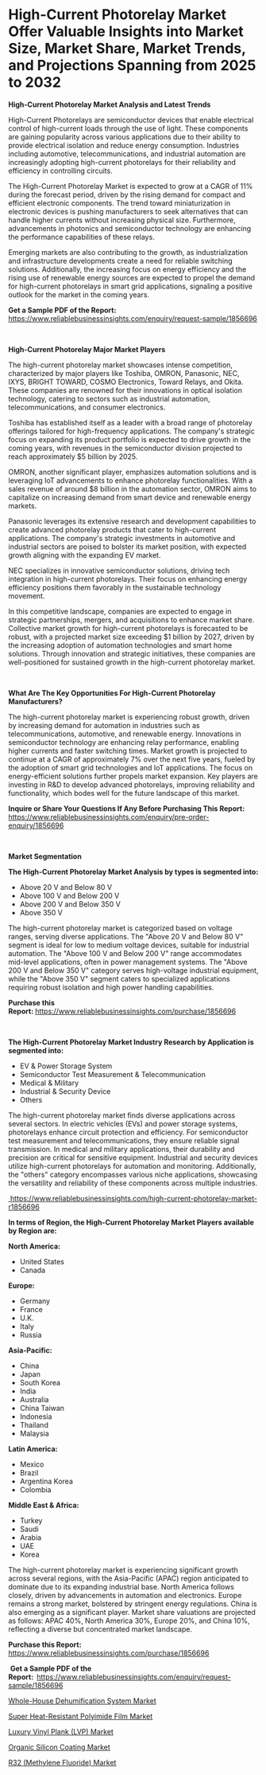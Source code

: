 <p><h1>High-Current Photorelay Market Offer Valuable Insights into Market Size, Market Share, Market Trends, and Projections Spanning from 2025 to 2032</h1></p><p><strong>High-Current Photorelay Market Analysis and Latest Trends</strong></p>
<p><p>High-Current Photorelays are semiconductor devices that enable electrical control of high-current loads through the use of light. These components are gaining popularity across various applications due to their ability to provide electrical isolation and reduce energy consumption. Industries including automotive, telecommunications, and industrial automation are increasingly adopting high-current photorelays for their reliability and efficiency in controlling circuits.</p><p>The High-Current Photorelay Market is expected to grow at a CAGR of 11% during the forecast period, driven by the rising demand for compact and efficient electronic components. The trend toward miniaturization in electronic devices is pushing manufacturers to seek alternatives that can handle higher currents without increasing physical size. Furthermore, advancements in photonics and semiconductor technology are enhancing the performance capabilities of these relays.</p><p>Emerging markets are also contributing to the growth, as industrialization and infrastructure developments create a need for reliable switching solutions. Additionally, the increasing focus on energy efficiency and the rising use of renewable energy sources are expected to propel the demand for high-current photorelays in smart grid applications, signaling a positive outlook for the market in the coming years.</p></p>
<p><strong>Get a Sample PDF of the Report:&nbsp;</strong> <a href="https://www.reliablebusinessinsights.com/enquiry/request-sample/1856696?utm_campaign=75&utm_medium=2&utm_source=Github&utm_content=ia&utm_term=08012025&utm_id=high-current-photorelay">https://www.reliablebusinessinsights.com/enquiry/request-sample/1856696</a></p>
<p>&nbsp;</p>
<p><strong>High-Current Photorelay Major Market Players</strong></p>
<p><p>The high-current photorelay market showcases intense competition, characterized by major players like Toshiba, OMRON, Panasonic, NEC, IXYS, BRIGHT TOWARD, COSMO Electronics, Toward Relays, and Okita. These companies are renowned for their innovations in optical isolation technology, catering to sectors such as industrial automation, telecommunications, and consumer electronics.</p><p>Toshiba has established itself as a leader with a broad range of photorelay offerings tailored for high-frequency applications. The company's strategic focus on expanding its product portfolio is expected to drive growth in the coming years, with revenues in the semiconductor division projected to reach approximately $5 billion by 2025.</p><p>OMRON, another significant player, emphasizes automation solutions and is leveraging IoT advancements to enhance photorelay functionalities. With a sales revenue of around $8 billion in the automation sector, OMRON aims to capitalize on increasing demand from smart device and renewable energy markets.</p><p>Panasonic leverages its extensive research and development capabilities to create advanced photorelay products that cater to high-current applications. The company's strategic investments in automotive and industrial sectors are poised to bolster its market position, with expected growth aligning with the expanding EV market.</p><p>NEC specializes in innovative semiconductor solutions, driving tech integration in high-current photorelays. Their focus on enhancing energy efficiency positions them favorably in the sustainable technology movement.</p><p>In this competitive landscape, companies are expected to engage in strategic partnerships, mergers, and acquisitions to enhance market share. Collective market growth for high-current photorelays is forecasted to be robust, with a projected market size exceeding $1 billion by 2027, driven by the increasing adoption of automation technologies and smart home solutions. Through innovation and strategic initiatives, these companies are well-positioned for sustained growth in the high-current photorelay market.</p></p>
<p>&nbsp;</p>
<p><strong>What Are The Key Opportunities For High-Current Photorelay Manufacturers?</strong></p>
<p><p>The high-current photorelay market is experiencing robust growth, driven by increasing demand for automation in industries such as telecommunications, automotive, and renewable energy. Innovations in semiconductor technology are enhancing relay performance, enabling higher currents and faster switching times. Market growth is projected to continue at a CAGR of approximately 7% over the next five years, fueled by the adoption of smart grid technologies and IoT applications. The focus on energy-efficient solutions further propels market expansion. Key players are investing in R&D to develop advanced photorelays, improving reliability and functionality, which bodes well for the future landscape of this market.</p></p>
<p><strong>Inquire or Share Your Questions If Any Before Purchasing This Report:</strong> <a href="https://www.reliablebusinessinsights.com/enquiry/pre-order-enquiry/1856696?utm_campaign=75&utm_medium=2&utm_source=Github&utm_content=ia&utm_term=08012025&utm_id=high-current-photorelay">https://www.reliablebusinessinsights.com/enquiry/pre-order-enquiry/1856696</a></p>
<p>&nbsp;</p>
<p><strong>Market Segmentation</strong></p>
<p><strong>The High-Current Photorelay Market Analysis by types is segmented into:</strong></p>
<p><ul><li>Above 20 V and Below 80 V</li><li>Above 100 V and Below 200 V</li><li>Above 200 V and Below 350 V</li><li>Above 350 V</li></ul></p>
<p><p>The high-current photorelay market is categorized based on voltage ranges, serving diverse applications. The "Above 20 V and Below 80 V" segment is ideal for low to medium voltage devices, suitable for industrial automation. The "Above 100 V and Below 200 V" range accommodates mid-level applications, often in power management systems. The "Above 200 V and Below 350 V" category serves high-voltage industrial equipment, while the "Above 350 V" segment caters to specialized applications requiring robust isolation and high power handling capabilities.</p></p>
<p><strong>Purchase this Report:&nbsp;</strong><a href="https://www.reliablebusinessinsights.com/purchase/1856696?utm_campaign=75&utm_medium=2&utm_source=Github&utm_content=ia&utm_term=08012025&utm_id=high-current-photorelay">https://www.reliablebusinessinsights.com/purchase/1856696</a></p>
<p>&nbsp;</p>
<p><strong>The High-Current Photorelay Market Industry Research by Application is segmented into:</strong></p>
<p><ul><li>EV & Power Storage System</li><li>Semiconductor Test Measurement & Telecommunication</li><li>Medical & Military</li><li>Industrial & Security Device</li><li>Others</li></ul></p>
<p><p>The high-current photorelay market finds diverse applications across several sectors. In electric vehicles (EVs) and power storage systems, photorelays enhance circuit protection and efficiency. For semiconductor test measurement and telecommunications, they ensure reliable signal transmission. In medical and military applications, their durability and precision are critical for sensitive equipment. Industrial and security devices utilize high-current photorelays for automation and monitoring. Additionally, the "others" category encompasses various niche applications, showcasing the versatility and reliability of these components across multiple industries.</p></p>
<p><a href="https://www.reliablebusinessinsights.com/high-current-photorelay-market-r1856696?utm_campaign=75&utm_medium=2&utm_source=Github&utm_content=ia&utm_term=08012025&utm_id=high-current-photorelay">&nbsp;https://www.reliablebusinessinsights.com/high-current-photorelay-market-r1856696</a></p>
<p><strong>In terms of Region, the High-Current Photorelay Market Players available by Region are:</strong></p>
<p>
    <p> <strong> North America: </strong>
        <ul>
            <li>United States</li>
            <li>Canada</li>
        </ul>
        </p> 
    <p> <strong> Europe: </strong>
        <ul>
            <li>Germany</li>
            <li>France</li>
            <li>U.K.</li>
            <li>Italy</li>
            <li>Russia</li>
        </ul>
        </p> 
    <p> <strong> Asia-Pacific: </strong>
        <ul>
            <li>China</li>
            <li>Japan</li>
            <li>South Korea</li>
            <li>India</li>
            <li>Australia</li>
            <li>China Taiwan</li>
            <li>Indonesia</li>
            <li>Thailand</li>
            <li>Malaysia</li>
        </ul>
        </p> 
    <p> <strong> Latin America: </strong>
        <ul>
            <li>Mexico</li>
            <li>Brazil</li>
            <li>Argentina Korea</li>
            <li>Colombia</li>
        </ul>
        </p> 
    <p> <strong> Middle East & Africa: </strong>
        <ul>
            <li>Turkey</li>
            <li>Saudi</li>
            <li>Arabia</li>
            <li>UAE</li>
            <li>Korea</li>
        </ul>
    </p>
    </p>
<p><p>The high-current photorelay market is experiencing significant growth across several regions, with the Asia-Pacific (APAC) region anticipated to dominate due to its expanding industrial base. North America follows closely, driven by advancements in automation and electronics. Europe remains a strong market, bolstered by stringent energy regulations. China is also emerging as a significant player. Market share valuations are projected as follows: APAC 40%, North America 30%, Europe 20%, and China 10%, reflecting a diverse but concentrated market landscape.</p></p>
<p><strong>Purchase this Report: </strong><a href="https://www.reliablebusinessinsights.com/purchase/1856696?utm_campaign=75&utm_medium=2&utm_source=Github&utm_content=ia&utm_term=08012025&utm_id=high-current-photorelay">https://www.reliablebusinessinsights.com/purchase/1856696</a></p>
<p>&nbsp;<strong>Get a Sample PDF of the Report:&nbsp;&nbsp;</strong><a href="https://www.reliablebusinessinsights.com/enquiry/request-sample/1856696?utm_campaign=75&utm_medium=2&utm_source=Github&utm_content=ia&utm_term=08012025&utm_id=high-current-photorelay">https://www.reliablebusinessinsights.com/enquiry/request-sample/1856696</a></p>
<p><strong></strong></p>
<p><p><a href="https://github.com/shondapmbau/Market-Research-Report-List-1/blob/main/whole-house-dehumification-system-market.md?utm_campaign=75&utm_medium=2&utm_source=Github&utm_content=ia&utm_term=08012025&utm_id=high-current-photorelay">Whole-House Dehumification System Market</a></p><p><a href="https://www.linkedin.com/pulse/super-heat-resistant-polyimide-film-market-expansion-industry-dynamics-ezbjc?utm_campaign=75&utm_medium=2&utm_source=Github&utm_content=ia&utm_term=08012025&utm_id=high-current-photorelay">Super Heat-Resistant Polyimide Film Market</a></p><p><a href="https://www.linkedin.com/pulse/detailed-examination-luxury-vinyl-plank-lvp-market-size-projecting-0n6ke?utm_campaign=75&utm_medium=2&utm_source=Github&utm_content=ia&utm_term=08012025&utm_id=high-current-photorelay">Luxury Vinyl Plank (LVP) Market</a></p><p><a href="https://www.linkedin.com/pulse/evaluating-market-players-organic-silicon-coating-sector-strengths-weaknesses-lqskc?utm_campaign=75&utm_medium=2&utm_source=Github&utm_content=ia&utm_term=08012025&utm_id=high-current-photorelay">Organic Silicon Coating Market</a></p><p><a href="https://github.com/skerretflossie9297/Market-Research-Report-List-1/blob/main/r32-methylene-fluoride-market.md?utm_campaign=75&utm_medium=2&utm_source=Github&utm_content=ia&utm_term=08012025&utm_id=high-current-photorelay">R32 (Methylene Fluoride) Market</a></p></p>
